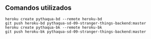 ## Comandos utilizados
    heroku create pythaqua-bd --remote heroku-bd  
    git push heroku-bd pythaqua-sd-09-stranger-things-backend:master  
    heroku create pythaqua-bk --remote heroku-bk  
    git push heroku-bk pythaqua-sd-09-stranger-things-backend:master  